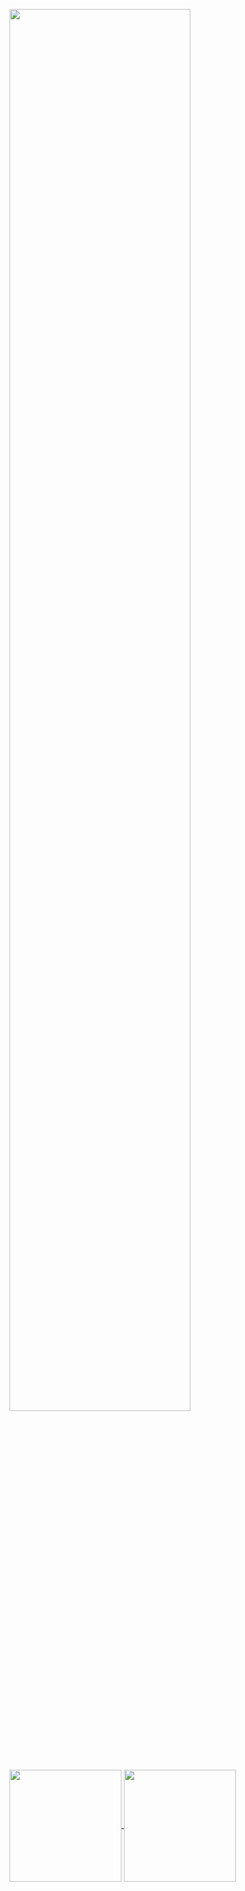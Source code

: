   <p>
      <img src="http://github-readme-streak-stats.herokuapp.com?user=joechea-  aupp&theme=onedark&exclude_days=Sun%2CSat" width="80%" />
    </p>

<a href="https://github.com/anuraghazra/github-readme-stats">
  <img height=200 align="center" src="https://github-readme-stats.vercel.app/api?username=joechea-aupp&hide=stars,issues&show_icons=true&theme=onedark&rank_icon=github" />
</a>
<a href="https://github.com/anuraghazra/convoychat">
  <img height=200 align="center" src="https://github-readme-stats.vercel.app/api/top-langs/?username=joechea-aupp&langs_count=8&layout=compact&theme=onedark&card_width=320" />
</a>
